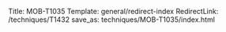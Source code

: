 Title: MOB-T1035
Template: general/redirect-index
RedirectLink: /techniques/T1432
save_as: techniques/MOB-T1035/index.html